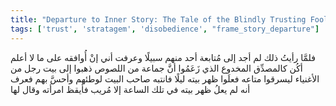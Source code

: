 ```yaml
---
title: "Departure to Inner Story: The Tale of the Blindly Trusting Fool"
tags: ['trust', 'stratagem', 'disobedience', "frame_story_departure"]
---
```


 فلمَّا رأيتُ ذلك لم أجد إلى مُتابعة أحد منهم سبيلًا وعرفت أني إنْ أُوافقه على ما لا أعلم أكُن كالمصدِّق المخدوع الذي زَعَمُوا أنَّ جماعة من اللصوص ذهبوا إلى بيت رجل من الأغنياء ليسرقوا متاعه فعلَوا ظهر بيته ليلًا فانتبه صاحب البيت لوطئهم وأحسَّ بهم فعرف أنه لم يعلُ ظهر بيته في تلك الساعة إلا مُريب فأيقظ امرأته وقال لها
